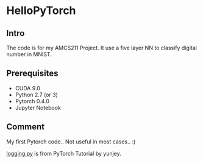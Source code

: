 # HelloPyTorch

## Intro
The code is for my AMCS211 Project. It use a five layer NN to classify digital number in MNIST.

## Prerequisites
- CUDA 9.0
- Python 2.7 (or 3)
- Pytorch 0.4.0
- Jupyter Notebook 

## Comment 
My first Pytorch code.. Not useful in most cases.. :)

[logging.py](https://github.com/yunjey/pytorch-tutorial/blob/master/tutorials/04-utils/tensorboard/logger.py) is from PyTorch Tutorial by yunjey.
